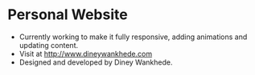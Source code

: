 # Personal Website

- Currently working to make it fully responsive, adding animations and updating content.
- Visit at http://www.dineywankhede.com
- Designed and developed by Diney Wankhede.
